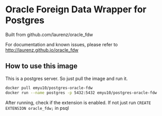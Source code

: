 # Oracle Foreign Data Wrapper for Postgres

Built from github.com/laurenz/oracle_fdw

For documentation and known issues, please refer to http://laurenz.github.io/oracle_fdw

## How to use this image
This is a postgres server. So just pull the image and run it.

```bash
docker pull emyu10/postgres-oracle-fdw
docker run --name postgres -p 5432:5432 emyu10/postgres-oracle-fdw
```

After running, check if the extension is enabled. If not just run
```CREATE EXTENSION oracle_fdw;``` in psql